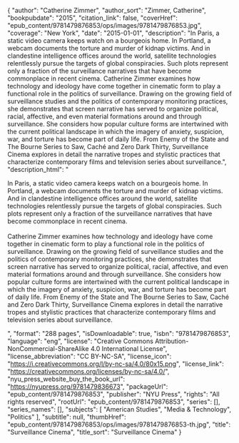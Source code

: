 {
  "author": "Catherine Zimmer",
  "author_sort": "Zimmer, Catherine",
  "bookpubdate": "2015",
  "citation_link": false,
  "coverHref": "epub_content/9781479876853/ops/images/9781479876853.jpg",
  "coverage": "New York",
  "date": "2015-01-01",
  "description": "In Paris, a static video camera keeps watch on a bourgeois home. In Portland, a webcam documents the torture and murder of kidnap victims. And in clandestine intelligence offices around the world, satellite technologies relentlessly pursue the targets of global conspiracies. Such plots represent only a fraction of the surveillance narratives that have become commonplace in recent cinema. Catherine Zimmer examines how technology and ideology have come together in cinematic form to play a functional role in the politics of surveillance. Drawing on the growing field of surveillance studies and the politics of contemporary monitoring practices, she demonstrates that screen narrative has served to organize political, racial, affective, and even material formations around and through surveillance. She considers how popular culture forms are intertwined with the current political landscape in which the imagery of anxiety, suspicion, war, and torture has become part of daily life. From Enemy of the State and The Bourne Series to Saw, Caché and Zero Dark Thirty, Surveillance Cinema explores in detail the narrative tropes and stylistic practices that characterize contemporary films and television series about surveillance.",
  "description_html": "<p>In Paris, a static video camera keeps watch on a bourgeois home. In Portland, a webcam documents the torture and murder of kidnap victims. And in clandestine intelligence offices around the world, satellite technologies relentlessly pursue the targets of global conspiracies. Such plots represent only a fraction of the surveillance narratives that have become commonplace in recent cinema. <br><br>Catherine Zimmer examines how technology and ideology have come together in cinematic form to play a functional role in the politics of surveillance. Drawing on the growing field of surveillance studies and the politics of contemporary monitoring practices, she demonstrates that screen narrative has served to organize political, racial, affective, and even material formations around and through surveillance. She considers how popular culture forms are intertwined with the current political landscape in which the imagery of anxiety, suspicion, war, and torture has become part of daily life. From Enemy of the State and The Bourne Series to Saw, Caché and Zero Dark Thirty, Surveillance Cinema explores in detail the narrative tropes and stylistic practices that characterize contemporary films and television series about surveillance.</p>",
  "format": "288 pages",
  "isDownloadable": true,
  "isbn": "9781479876853",
  "language": "eng",
  "license": "Creative Commons Attribution-NonCommercial-ShareAlike 4.0 International License",
  "license_abbreviation": "CC BY-NC-SA",
  "license_icon": "https://i.creativecommons.org/l/by-nc-sa/4.0/80x15.png",
  "license_link": "https://creativecommons.org/licenses/by-nc-sa/4.0/",
  "nyu_press_website_buy_the_book_url": "https://nyupress.org/9781479836673",
  "packageUrl": "epub_content/9781479876853",
  "publisher": "NYU Press",
  "rights": "All rights reserved",
  "rootUrl": "epub_content/9781479876853",
  "series": [],
  "series_names": [],
  "subjects": [
    "American Studies",
    "Media & Technology",
    "Politics"
  ],
  "subtitle": null,
  "thumbHref": "epub_content/9781479876853/ops/images/9781479876853-th.jpg",
  "title": "Surveillance Cinema",
  "title_sort": "Surveillance Cinema"
}
